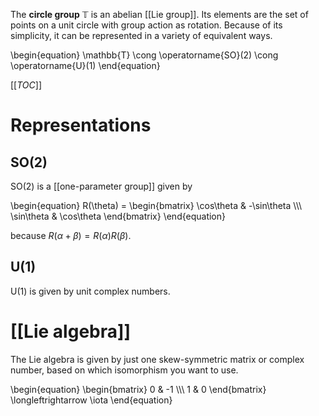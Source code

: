 The **circle group** $\mathbb{T}$ is an abelian [[Lie group]]. Its elements are the set of points on a unit circle with group action as rotation. Because of its simplicity, it can be represented in a variety of equivalent ways.

\begin{equation}
\mathbb{T} \cong \operatorname{SO}(2) \cong \operatorname{U}(1)
\end{equation}

[[_TOC_]]

# Representations

## SO(2)

SO(2) is a [[one-parameter group]] given by

\begin{equation}
R(\theta) = \begin{bmatrix} \cos\theta & -\sin\theta \\\\\ \sin\theta & \cos\theta \end{bmatrix}
\end{equation}

because $R(\alpha + \beta) = R(\alpha)R(\beta)$.

## U(1)

U(1) is given by unit complex numbers.

# [[Lie algebra]]

The Lie algebra is given by just one skew-symmetric matrix or complex number, based on which isomorphism you want to use.

\begin{equation}
\begin{bmatrix}
0 & -1 \\\\\ 1 & 0
\end{bmatrix} \longleftrightarrow \iota
\end{equation}


